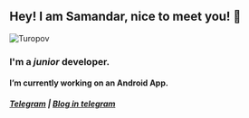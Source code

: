 ## Hey! I am Samandar, nice to meet you! 👋
![Turopov](https://imgur.com/a/NoJ0yi4 "Turopov")
### I'm a _junior_ developer.
#### I’m currently working on an Android App. 
##### [Telegram]("t.me/turopovv") | [Blog in telegram](t.me/TuropovsCode) 
